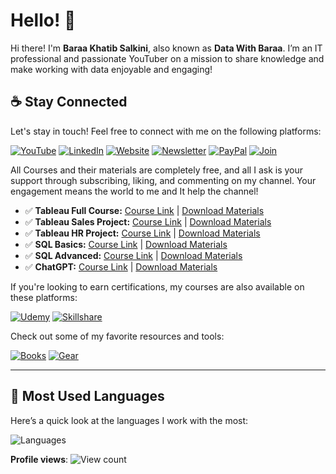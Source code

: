# Hello! 👋

Hi there! I'm **Baraa Khatib Salkini**, also known as **Data With Baraa**. I’m an IT professional and passionate YouTuber on a mission to share knowledge and make working with data enjoyable and engaging!

## ☕ Stay Connected

Let's stay in touch! Feel free to connect with me on the following platforms:

[![YouTube](https://img.shields.io/badge/YouTube-red?style=for-the-badge&logo=youtube&logoColor=white)](http://bit.ly/3GiCVUE)
[![LinkedIn](https://img.shields.io/badge/LinkedIn-0077B5?style=for-the-badge&logo=linkedin&logoColor=white)](https://linkedin.com/in/baraa-khatib-salkini)
[![Website](https://img.shields.io/badge/Website-000000?style=for-the-badge&logo=google-chrome&logoColor=white)](https://www.datawithbaraa.com)
[![Newsletter](https://img.shields.io/badge/Newsletter-FF5722?style=for-the-badge&logo=substack&logoColor=white)](https://bit.ly/BaraaNewsletter)
[![PayPal](https://img.shields.io/badge/PayPal-00457C?style=for-the-badge&logo=paypal&logoColor=white)](https://paypal.me/baraasalkini)
[![Join](https://img.shields.io/badge/Join-FF0000?style=for-the-badge&logo=youtube&logoColor=white)](https://www.youtube.com/@datawithbaraa)

All Courses and their materials are completely free, and all I ask is your support through subscribing, liking, and commenting on my channel. Your engagement means the world to me and It help the channel!
- ✅ **Tableau Full Course:** [Course Link](https://www.youtube.com/watch?v=K3pXnbniUcM) | [Download Materials](https://datawithbaraa.substack.com/p/access-to-course-materials)
- ✅ **Tableau Sales Project:** [Course Link](https://www.youtube.com/watch?v=dahrmqT5GD4) | [Download Materials](https://datawithbaraa.substack.com/p/access-to-course-materials)
- ✅ **Tableau HR Project:** [Course Link](https://www.youtube.com/watch?v=UcGF09Awm4Y) | [Download Materials](https://datawithbaraa.substack.com/p/access-to-course-materials)
- ✅ **SQL Basics:** [Course Link](https://www.youtube.com/watch?v=NTgejLheGeU) | [Download Materials](https://datawithbaraa.substack.com/p/access-to-course-materials)
- ✅ **SQL Advanced:** [Course Link](https://www.youtube.com/watch?v=ELdz0dXzWGM&list=PLNcg_FV9n7qZY_2eAtUzEUulNjTJREhQe) | [Download Materials](https://datawithbaraa.substack.com/p/access-to-course-materials)
- ✅ **ChatGPT:** [Course Link](https://www.youtube.com/watch?v=LJLNfei4i-c) | [Download Materials](https://datawithbaraa.substack.com/p/access-to-course-materials)

If you're looking to earn certifications, my courses are also available on these platforms:

[![Udemy](https://img.shields.io/badge/Udemy-A435F0?style=for-the-badge&logo=udemy&logoColor=white)](https://bit.ly/BaraaUdemy)
[![Skillshare](https://img.shields.io/badge/Skillshare-002333?style=for-the-badge&logo=skillshare&logoColor=white)](https://bit.ly/BaraaSkillshare)

Check out some of my favorite resources and tools:

[![Books](https://img.shields.io/badge/Favorite%20Books-FFDD00?style=for-the-badge&logo=readme&logoColor=white)](https://kit.co/DataWithBaraa/my-favorite-books)
[![Gear](https://img.shields.io/badge/My%20Gear-000000?style=for-the-badge&logo=tools&logoColor=white)](https://kit.co/DataWithBaraa/my-desktop-setup)

---

## 🔢 Most Used Languages

Here’s a quick look at the languages I work with the most:

![Languages](https://github-readme-stats.vercel.app/api/top-langs/?username=DataWithBaraa&layout=compact&theme=default)

**Profile views**: ![View count](https://komarev.com/ghpvc/?username=DataWithBaraa)
